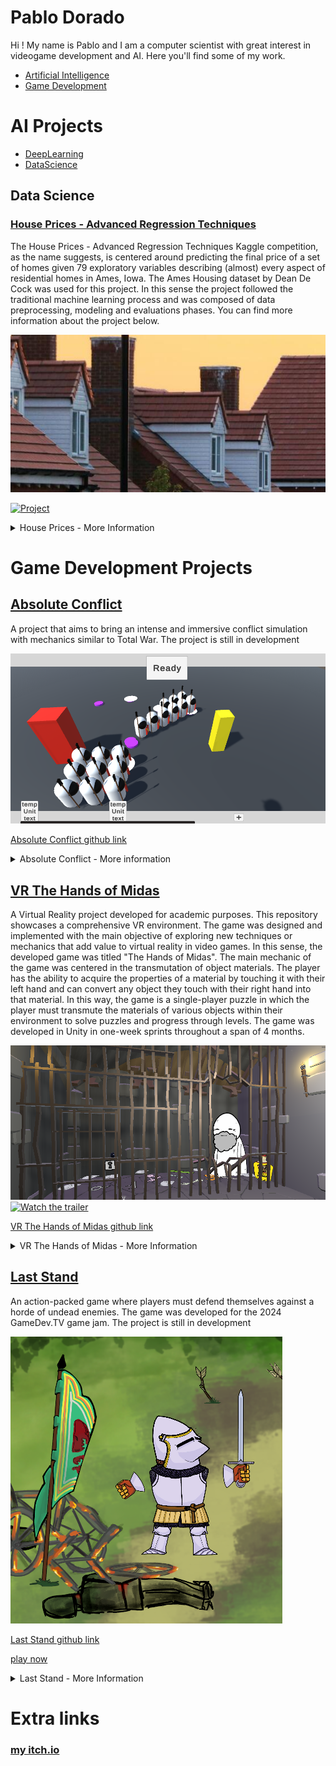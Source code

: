 # Pablo Dorado

Hi ! My name is Pablo and I am a computer scientist with great interest in videogame development and AI. Here you'll find some of my work. 

- [Artificial Intelligence](#ai-projects)
- [Game Development](#game-development-projects)

# AI Projects

-  [DeepLearning](#deep-Learning)
-  [DataScience](#Data-science)

## Data Science

### [House Prices - Advanced Regression Techniques](https://www.kaggle.com/code/doradopablo/house-prices-random-forest-and-xgboost)
The House Prices - Advanced Regression Techniques Kaggle competition, as the name suggests, is centered around predicting the final price of a set of homes given 79 exploratory variables describing (almost) every aspect of residential homes in Ames, Iowa. The Ames Housing dataset by Dean De Cock was used for this project. In this sense the project followed the traditional machine learning process and was composed of data preprocessing, modeling and evaluations phases. You can find more information about the project below. 

![](https://raw.githubusercontent.com/MagifulKoala/MagifulKoala.github.io/main/images/housePricesHeader.png)

[![Project](https://img.shields.io/badge/Kaggle-Project-blue.svg)](https://www.kaggle.com/code/doradopablo/house-prices-random-forest-and-xgboost)


<details>
  <summary>House Prices - More Information</summary>

  <h4>Description</h4>
    <ul>
      <p>As mentioned previously, the project centered around the prediction of house prices given 79 features. In this sense, regression techniques were applied in order to do this. The project was divided into three parts. The first being the data preprocessing phase, which you can find more information on in the challenges section of this project. Second, the modeling part and finally the evaluation. For data preprocessing the data was cleaned and split into training and test sets. For modeling I decided to apply random forest regression. This model improves robustness and accuracy by averaging multiple trees, reducing overfitting in contrast to decision tree regression. Additionally the model doesn’t require feature scaling and generally speaking works well on both linear and nonlinear problems. Finally, from experience, houses with similar features tend to have roughly similar prices given they are in close locations. In this case all houses are from Ames, Iowa. Therefore I considered random forest to be a good fit. In order to find the best parameters for the model grid search was applied. Finally during model evaluation the regressor got an r2 score of 0.84 and a rsme of 33551 given that the average house price was of 180921 with a standard deviation of 79442. </p>
    </ul>
  <h4>Challenges</h4>
    <ul>
      <p>The most challenging and time consuming part of the project was data cleaning. The modeling and evaluation parts of the project were straightforward once the data was clean. Before the data could be cleaned I had to make myself familiar with the dataset itself. This meant going through most of the columns and understanding what they represented. Next I found null values and had to determine the cause of said null value in order to know how to handle them. Fortunately, for this project most null values were caused because said feature was absent in the property. For example, a house without a basement or fence would have all corresponding columns for that feature as null. In this way, I replaced all null values corresponding to string as NA and numerical values for -1. Of course, in order to implement most of the regression models string columns had to be one hot encoded. After processing null values, separating, processing and rejoining data frames and encoding strings I was able to model, evaluate and predict. Given the fact that I was working with a rather large number of features (79), this process took quite a while to complete. By the end of the process I ended up with roughly 330 features.</p>
    </ul>
</details>


# Game Development Projects

## [Absolute Conflict](https://github.com/MagifulKoala/Absoulte-conflict)
A project that aims to bring an intense and immersive conflict simulation with mechanics similar to Total War. The project is still in development

![](https://github.com/MagifulKoala/MagifulKoala.github.io/blob/main/images/thumbnail.png?raw=true)

[Absolute Conflict github link](https://github.com/MagifulKoala/Absoulte-conflict/)


<details>
  <summary> Absolute Conflict - More information </summary>

  <h4>Goals</h4>

  <ul>
    <li> <strong>UI</strong> </li>
    <p> Players must be able to assemble an army and effectly interact with the UI to control it and battle agaisnt an opponent. </p>
    <li> <strong>Accurate Unit Deployment</strong> </li>
    <p> Depending on unit size and spawn restrictions the unit must be able to spawn with no errors in the field of battle. On spawn, units take a rectangular formation with rows and columns of soldiers </p>
    <li> <strong> Unit Point Movement </strong></li>
    <p> Once deployed units must be able to move as a whole towards its destination point </p>
    <li> <strong>Unit Combat</strong> </li>
    <p> Rudimentary combat between units. Soldiers within each unit must be able to enter combar with opposing units. As soldiers die new soldiers must take their place until there are no soldiers left </p>
  </ul>
  
  <h4> <strong> Challenges </strong> </h4>
    <p>Even though Unity has options to directly manipulate the local transformation of an object, I decided to work with global transformation as a challenge. This decition put to test my linear algebra skills.
For example, in order to move the camera effectively through the combat zone I had to keep in mind where the local 'z' axis of the camera was so that I could apply the appropiate translation vector. In order
to do this I used a rotation matrix to determine the local forward vector. To define the rotation Matrix matrices corresponding to the x,y and z rotation were multiplied. Since matrix multiplication is non-commutative I was puzzled to which combination to use. I had to go into the Unity documentation and find out their definition for euler angles. Once I had that I was able to correctly create the rotation matrix. As I mentioned before,
the rotation matrix allowed me to define the forward facing vector of the camera. Once I had this vector not only was I able to move the camera effectly buy raycast from the camera in that direction could be cast in order to controll the different units in the game. </p>
  
</details>


## [VR The Hands of Midas](https://github.com/MagifulKoala/VRProyectoDeGrado)
A Virtual Reality project developed for academic purposes. This repository showcases a comprehensive VR environment. The game was designed and implemented with the main objective of exploring new techniques
or mechanics that add value to virtual reality in video games. In this sense, the developed game was titled "The Hands of Midas". The main mechanic of the game was centered in the transmutation of object materials. The player has the ability to acquire the properties of a material by
touching it with their left hand and can convert any object they touch with their
right hand into that material. In this way, the game is a single-player puzzle in
which the player must transmute the materials of various objects within their environment to solve puzzles and progress through levels. The game was developed
in Unity in one-week sprints throughout a span of 4 months.

![](https://github.com/MagifulKoala/MagifulKoala.github.io/blob/main/images/Thumbnail.png?raw=true)
[![Watch the trailer](https://img.shields.io/badge/Watch%20Trailer-red?style=flat&logo=YouTube&logoColor=white&labelColor=grey)](https://youtu.be/WPqeUfSemp4)


[VR The Hands of Midas github link](https://github.com/MagifulKoala/VRProyectoDeGrado/)

<details>
  <summary>VR The Hands of Midas - More Information</summary>
  <h4>Goals</h4>

  <ul>
    <li> <strong>Functional material transmutation mechanics</strong> </li>
    <p> Successfully implemented material transmutation mechanics allowing the player to interact with a wide variety of materials and transmute their properties between them. Each material has its own properties and can effectively interact with other materials and, in some cases, with its environment.</p>
    <li> <strong>Functional level management and progression</strong> </li>
    <p>Successfully implemented various levels. Each level has its own level control that successfully handles dialogue with npc, progression, triggering events and puzzle mechanics, among others.</p>
    <li><strong>Functional VR rig</strong></li>
    <p>Functional VR rig that the player can control easily and that minimizes factors such as motion sickness. The rig implements player movement controls such as teleportation and joystick movement. Haptic feedback is available. 3d physics based functional hands models are implemented.</p>
  <li><strong>Interactable assets and levels</strong></li>
  <p>Implemented various  assets and props for level and puzzle construction. Most props can interact with other props and the environment and hold material transmutation mechanics. Added custom shaders to props the player can interact with in order to make them more visible during gameplay. 
</p>
 </ul>
  
  <h4>Challenges</h4>
  
  <ul>
    <li> <strong>VR motion sickness and playtesting</strong> </li>
    <p> Among the many challenges faced during the development of this project there are 3 major ones worth a mention. The first one was a time constraint linked with a lack of experience with VR development. This was my first project involving VR in game development and the project was expected to be fully functional at the end of a 16 week period. This meant I had to manage my time effectively to learn how VR was implemented while maintaining steady progress on the development of the game. Additionally, at the time of development, I had limited access to a VR headset, this meant I could only play test any builds at the end of the week. Finally, motion sickness is a very common problem with VR games. I had to manage available resources as much as possible to minimize the impact of motion sickness in gameplay. For example, I implemented fully functional, physics based, 3d hands on the player rig making the experience significantly smoother. </p>
  </ul>
  
</details>


## [Last Stand](https://github.com/MagifulKoala/LastStand)
An action-packed game where players must defend themselves against a horde of undead enemies. The game was developed for the 2024 GameDev.TV game jam. The project is still in development

![](https://github.com/MagifulKoala/MagifulKoala.github.io/blob/main/images/newThumbnail.png?raw=true)

[Last Stand github link](https://github.com/MagifulKoala/LastStand/)

[play now](https://magifulkoala.itch.io/the-last-stand)

<details>
  <summary>Last Stand - More Information</summary>
  <h4>Goals</h4>

  <ul>
    <li> <strong>functional game loop</strong> </li>
    <p>Turn in a game at the end of the jam with a fully functional game loop. In this case it meant being able to start the game, fight and survive waves of enemies while getting points from defeating them and eventually being overwhelmed and being defeated. From this point the player could see his final score and restart the game if they wished. Additionally have a functioning UI for the player to interact with the main menu, pause the game and quit.</p>
    <li> <strong>art & animations</strong> </li>
    <p>Create and successfully implement art and animations for all assets in the game. In this sense I created the background, enemies and props. The player and enemies both had functioning animation controllers in order to give a better gameplay experience. </p>
    <li><strong>Enemy AI</strong></li>
    <p>Implement functioning AI capable of following the player regardless of where they were located on the map, inflicting damage on them and being killed given points that add to the players’ final score in the end. </p>
  </ul>
  
  <h4>Challenges</h4>
  
  <ul>
    <li> <strong>solo game jam</strong> </li>
    <p>As mentioned in the description for the project, it was done for a game jam. Given the tight time constraints and the fact I was the only person working on the project I had to manage my time and resources to produce the best possible game I could make. I divided my schedule into pre production, production and postproduction. The preproduction took care of the planning and during the production phase I did most of the programming. A few days before submission I had finished most of the programming side of things. I only had to debug and optimize some aspects of the game. However I hadn't progressed in the art and animation side of things making the game functional but not really good to look at. This was a major challenge. In a couple of days I had to draw and animate all the assets for the game and debug what I could in the little time I had left. At the end I managed to turn into a functional state. However, I believe with better time management and foresight on how long the art and animation was going to take I could have gotten way better results.</p>
  </ul>
</details>

# Extra links
### [my itch.io](https://magifulkoala.itch.io/)
